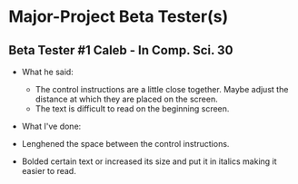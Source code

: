 # Major-Project Beta Tester(s)

## Beta Tester #1 Caleb - In Comp. Sci. 30
- What he said:
  - The control instructions are a little close together. Maybe adjust the distance at which they are placed on the screen.
  - The text is difficult to read on the beginning screen.
 
 - What I've done:
  - Lenghened the space between the control instructions.
  - Bolded certain text or increased its size and put it in italics making it easier to read.
